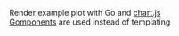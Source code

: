 Render example plot with Go and [chart.js](https://www.chartjs.org/docs/latest/getting-started/)  
[Gomponents](https://www.gomponents.com/) are used instead of templating  